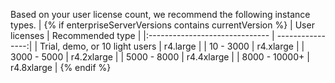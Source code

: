 Based on your user license count, we recommend the following instance types. |
{% if enterpriseServerVersions contains currentVersion %}
| User licenses                  | Recommended type |
|:------------------------------ | ----------------:|
| Trial, demo, or 10 light users |         r4.large |
| 10 - 3000                      |        r4.xlarge |
| 3000 - 5000                    |       r4.2xlarge |
| 5000 - 8000                    |       r4.4xlarge |
| 8000 - 10000+                  |       r4.8xlarge |
{% endif %}
